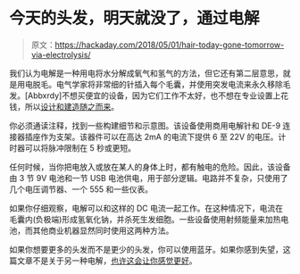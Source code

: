 # 今天的头发，明天就没了，通过电解

> 原文：<https://hackaday.com/2018/05/01/hair-today-gone-tomorrow-via-electrolysis/>

我们认为电解是一种用电将水分解成氧气和氢气的方法，但它还有第二层意思，就是用电脱毛。电气学家将非常细的针插入每个毛囊，并使用突发电流来永久移除毛发。[Abbxrdy]不想买便宜的设备，因为它们工作不太好，也不想在专业设置上花钱，所以[设计和建造随之而来](https://www.reddit.com/r/electronics/comments/8ek9dt/i_built_an_electrolysis_machine_epilator/)。

你必须通读注释，找到一些构建细节和示意图。该设备使用商用电解针和 DE-9 连接器插座作为支架。该器件可以在高达 2mA 的电流下提供 6 至 22V 的电压。计时器可以将脉冲限制在 5 秒或更短。

任何时候，当你把电放入或放在某人的身体上时，都有触电的危险。因此，该设备由 3 节 9V 电池和一节 USB 电池供电，用于部分逻辑。电路并不复杂，只使用了几个电压调节器、一个 555 和一些仪表。

如果你仔细观察，电解可以和这样的 DC 电流一起工作。在这种情况下，电流在毛囊内(负极端)形成氢氧化钠，并杀死生发细胞。一些设备使用射频能量来加热电池，而其他商业机器显然同时使用这两种方法。

如果你想要更多的头发而不是更少的头发，你可以使用蓝牙。如果你感到失望，这篇文章不是关于另一种电解，[也许这会让你感觉更好](https://hackaday.com/2012/09/28/water-purification-uses-home-built-electrolysis-rig/)。